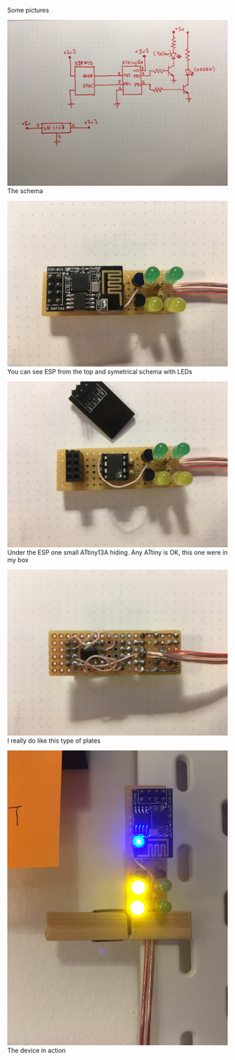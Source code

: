 Some pictures

![Schematix](https://raw.githubusercontent.com/katurov/onair-room-light/main/v1/images/IMG_3250.jpeg)
The schema

![Top view](https://raw.githubusercontent.com/katurov/onair-room-light/main/v1/images/IMG_3253.jpeg)
You can see ESP from the top and symetrical schema with LEDs

![Top view with removed ESP](https://raw.githubusercontent.com/katurov/onair-room-light/main/v1/images/IMG_3254.jpeg)
Under the ESP one small ATtiny13A hiding. Any ATtiny is OK, this one were in my box

![Bottom view](https://raw.githubusercontent.com/katurov/onair-room-light/main/v1/images/IMG_3255.jpeg)
I really do like this type of plates

![In action](https://raw.githubusercontent.com/katurov/onair-room-light/main/v1/images/IMG_3256.jpeg)
The device in action

